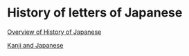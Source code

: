 # History of letters of Japanese

[Overview of History of Japanese](History%20of%20letters%20of%20Japanese%201863131a6d744c019ed520178edf90df/Overview%20of%20History%20of%20Japanese%209a61cde42ead4661bcb47a8c16f07678.md)

[Kanji and Japanese](History%20of%20letters%20of%20Japanese%201863131a6d744c019ed520178edf90df/Kanji%20and%20Japanese%203bf6a399988045909b442b37b5bd1de6.md)